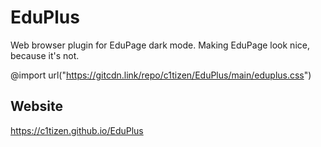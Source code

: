 # EduPlus
 Web browser plugin for EduPage dark mode.
 Making EduPage look nice, because it's not.

@import url("https://gitcdn.link/repo/c1tizen/EduPlus/main/eduplus.css")

## Website
https://c1tizen.github.io/EduPlus
